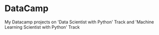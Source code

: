 # DataCamp
My Datacamp projects on 'Data Scientist with Python' Track and 'Machine Learning Scientist with Python' Track

